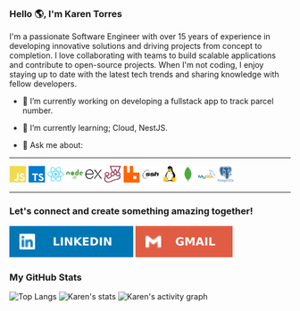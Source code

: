 ### Hello 🌎, I'm Karen Torres

I'm a passionate Software Engineer with over 15 years of experience in developing innovative solutions and driving projects from concept to completion. I love collaborating with teams to build scalable applications and contribute to open-source projects. When I'm not coding, I enjoy staying up to date with the latest tech trends and sharing knowledge with fellow developers.

 - 🔭 I’m currently working on developing a fullstack app to track parcel number.
 - 🌱 I’m currently learning; Cloud, NestJS.
 
 - 💬 Ask me about:

---
[![JavaScript is a great language for coding.](/assets/images/js-icon.png?raw=true&sanitize=true)][1]
[![Typescript is JavaScript with syntax for types.](/assets/images/ts-icon.png?raw=true&sanitize=true)][2] 
[![React is a library to build web and native user interfaces.](/assets/images/react-icon.png?raw=true&sanitize=true)][3] 
[![Node is a cross-platform JavaScript runtime environment.](/assets/images/node-icon.png?raw=true&sanitize=true)][4]
[![Express is a web framework for Node.js](/assets/images/ex-icon.png?raw=true&sanitize=true)][5]
[![Jest is a JavaScript Testing Framework.](/assets/images/jest-icon.png?raw=true&sanitize=true)][6]
[![RabbitMQ is a messaging and streaming broker.](/assets/images/rabbit-icon.png?raw=true&sanitize=true)][7]
[![SSH is a network protocol for securely sending commands to a computer over an unsecured network.](/assets/images/ssh-icon.png?raw=true&sanitize=true)][8]
[![Linux is an open-source operating system kernel that serves as the foundation for various operating systems.](/assets/images/linux-icon.png?raw=true&sanitize=true)][9]
[![MongoDB is a NoSQL database that stores data in flexible, JSON-like documents for handling large volumes of unstructured data.](/assets/images/mongo-icon.png?raw=true&sanitize=true)][10]
[![MySQL is an open-source relational database management system that uses Structured Query Language for managing and manipulating data.](/assets/images/mysql-icon.png?raw=true&sanitize=true)][11]
[![PostgreSQL is an open-source relational database management system known for its advanced features, extensibility, and support for complex queries and large dataset.](/assets/images/postgresql-icon.png?raw=true&sanitize=true)][12]

---

### Let's connect and create something amazing together!

[![@ktorresno](/assets/images/linkedin-button.svg?raw=true&sanitize=true)][13] [![@ktorresno](/assets/images/gmail-button.svg?raw=true&sanitize=true)][14]


### My GitHub Stats

![Top Langs](https://github-readme-stats.vercel.app/api/top-langs/?username=ktorresno&theme=holi&layout=compact)
![Karen's stats](https://github-readme-stats.vercel.app/api?username=ktorresno&theme=holi&show_icons=true&rank_icon=percentile)
![Karen's activity graph](https://github-readme-activity-graph.vercel.app/graph?username=ktorresno&theme=react-dark)

[1]: https://www.javascript.com/
[2]: https://www.typescriptlang.org/
[3]: https://react.dev/
[4]: https://nodejs.org/en
[5]: https://expressjs.com/
[6]: https://jestjs.io/
[7]: https://www.rabbitmq.com/
[8]: https://www.openssh.com/
[9]: https://www.linux.org/
[10]: https://www.mongodb.com/
[11]: https://www.mysql.com/
[12]: https://www.postgresql.org/
[13]: https://www.linkedin.com/in/ktorresno/
[14]: mailto:ktorresno@gmail.com